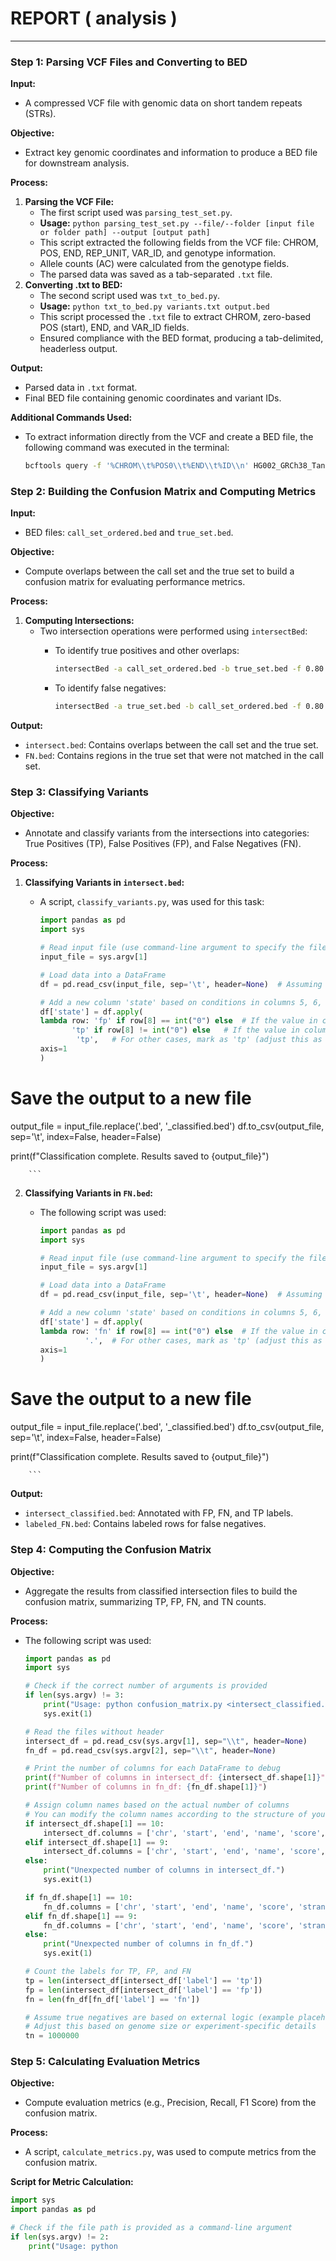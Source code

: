 # REPORT ( analysis )

---

### Step 1: Parsing VCF Files and Converting to BED

**Input:**

- A compressed VCF file with genomic data on short tandem repeats (STRs).

**Objective:**

- Extract key genomic coordinates and information to produce a BED file for downstream analysis.

**Process:**

1. **Parsing the VCF File:**
    - The first script used was `parsing_test_set.py`.
    - **Usage:** `python parsing_test_set.py --file/--folder [input file or folder path] --output [output path]`
    - This script extracted the following fields from the VCF file: CHROM, POS, END, REP_UNIT, VAR_ID, and genotype information.
    - Allele counts (AC) were calculated from the genotype fields.
    - The parsed data was saved as a tab-separated `.txt` file.
2. **Converting .txt to BED:**
    - The second script used was `txt_to_bed.py`.
    - **Usage:** `python txt_to_bed.py variants.txt output.bed`
    - This script processed the `.txt` file to extract CHROM, zero-based POS (start), END, and VAR_ID fields.
    - Ensured compliance with the BED format, producing a tab-delimited, headerless output.

**Output:**

- Parsed data in `.txt` format.
- Final BED file containing genomic coordinates and variant IDs.

**Additional Commands Used:**

- To extract information directly from the VCF and create a BED file, the following command was executed in the terminal:
    
    ```bash
    bcftools query -f '%CHROM\\t%POS0\\t%END\\t%ID\\n' HG002_GRCh38_TandemRepeats_v1.0.1.vcf.gz > true_set.bed
    
    ```
    

### Step 2: Building the Confusion Matrix and Computing Metrics

**Input:**

- BED files: `call_set_ordered.bed` and `true_set.bed`.

**Objective:**

- Compute overlaps between the call set and the true set to build a confusion matrix for evaluating performance metrics.

**Process:**

1. **Computing Intersections:**
    - Two intersection operations were performed using `intersectBed`:
        - To identify true positives and other overlaps:
            
            ```bash
            intersectBed -a call_set_ordered.bed -b true_set.bed -f 0.80 -r -wao > intersect.bed
            
            ```
            
        - To identify false negatives:
            
            ```bash
            intersectBed -a true_set.bed -b call_set_ordered.bed -f 0.80 -r -wao > FN.bed
            
            ```
            

**Output:**

- `intersect.bed`: Contains overlaps between the call set and the true set.
- `FN.bed`: Contains regions in the true set that were not matched in the call set.

### Step 3: Classifying Variants

**Objective:**

- Annotate and classify variants from the intersections into categories: True Positives (TP), False Positives (FP), and False Negatives (FN).

**Process:**

1. **Classifying Variants in `intersect.bed`:**
    - A script, `classify_variants.py`, was used for this task:
        
        ```python
        import pandas as pd
        import sys

        # Read input file (use command-line argument to specify the file)
        input_file = sys.argv[1]

        # Load data into a DataFrame
        df = pd.read_csv(input_file, sep='\t', header=None)  # Assuming tab-separated format

        # Add a new column 'state' based on conditions in columns 5, 6, and 8 (adjust as necessary)
        df['state'] = df.apply(
        lambda row: 'fp' if row[8] == int("0") else  # If the value in column 8 (OVERLAPP_50) is "0", mark as 'fp'
               'tp' if row[8] != int("0") else   # If the value in column 8 (OVERLAPP_50) is ".", mark as 'fn'
                'tp',   # For other cases, mark as 'tp' (adjust this as needed for your specific conditions)
        axis=1
        )

# Save the output to a new file
output_file = input_file.replace('.bed', '_classified.bed')
df.to_csv(output_file, sep='\t', index=False, header=False)

print(f"Classification complete. Results saved to {output_file}")

        
        ```
        
2. **Classifying Variants in `FN.bed`:**
    - The following script was used:
        
        ```python
        import pandas as pd
        import sys

        # Read input file (use command-line argument to specify the file)
        input_file = sys.argv[1]

        # Load data into a DataFrame
        df = pd.read_csv(input_file, sep='\t', header=None)  # Assuming tab-separated format

        # Add a new column 'state' based on conditions in columns 5, 6, and 8 (adjust as necessary)
        df['state'] = df.apply(
        lambda row: 'fn' if row[8] == int("0") else  # If the value in column 8 (OVERLAPP_50) is "0", mark as 'fp'
                  '.',  # For other cases, mark as 'tp' (adjust this as needed for your specific conditions)
        axis=1
        )

# Save the output to a new file
output_file = input_file.replace('.bed', '_classified.bed')
df.to_csv(output_file, sep='\t', index=False, header=False)

print(f"Classification complete. Results saved to {output_file}")

        
        ```
        

**Output:**

- `intersect_classified.bed`: Annotated with FP, FN, and TP labels.
- `labeled_FN.bed`: Contains labeled rows for false negatives.

### Step 4: Computing the Confusion Matrix

**Objective:**

- Aggregate the results from classified intersection files to build the confusion matrix, summarizing TP, FP, FN, and TN counts.

**Process:**

- The following script was used:
    
    ```python
    import pandas as pd
    import sys
    
    # Check if the correct number of arguments is provided
    if len(sys.argv) != 3:
        print("Usage: python confusion_matrix.py <intersect_classified.bed> <labeled_FN.bed>")
        sys.exit(1)
    
    # Read the files without header
    intersect_df = pd.read_csv(sys.argv[1], sep="\\t", header=None)
    fn_df = pd.read_csv(sys.argv[2], sep="\\t", header=None)
    
    # Print the number of columns for each DataFrame to debug
    print(f"Number of columns in intersect_df: {intersect_df.shape[1]}")
    print(f"Number of columns in fn_df: {fn_df.shape[1]}")
    
    # Assign column names based on the actual number of columns
    # You can modify the column names according to the structure of your .bed file
    if intersect_df.shape[1] == 10:
        intersect_df.columns = ['chr', 'start', 'end', 'name', 'score', 'strand', 'value1', 'value2', 'value3', 'label']
    elif intersect_df.shape[1] == 9:
        intersect_df.columns = ['chr', 'start', 'end', 'name', 'score', 'strand', 'value1', 'value2', 'label']
    else:
        print("Unexpected number of columns in intersect_df.")
        sys.exit(1)
    
    if fn_df.shape[1] == 10:
        fn_df.columns = ['chr', 'start', 'end', 'name', 'score', 'strand', 'value1', 'value2', 'value3', 'label']
    elif fn_df.shape[1] == 9:
        fn_df.columns = ['chr', 'start', 'end', 'name', 'score', 'strand', 'value1', 'value2', 'label']
    else:
        print("Unexpected number of columns in fn_df.")
        sys.exit(1)
    
    # Count the labels for TP, FP, and FN
    tp = len(intersect_df[intersect_df['label'] == 'tp'])
    fp = len(intersect_df[intersect_df['label'] == 'fp'])
    fn = len(fn_df[fn_df['label'] == 'fn'])
    
    # Assume true negatives are based on external logic (example placeholder value)
    # Adjust this based on genome size or experiment-specific details
    tn = 1000000
    
    ```
    

### Step 5: Calculating Evaluation Metrics

**Objective:**

- Compute evaluation metrics (e.g., Precision, Recall, F1 Score) from the confusion matrix.

**Process:**

- A script, `calculate_metrics.py`, was used to compute metrics from the confusion matrix.

**Script for Metric Calculation:**

```python
import sys
import pandas as pd

# Check if the file path is provided as a command-line argument
if len(sys.argv) != 2:
    print("Usage: python

```
